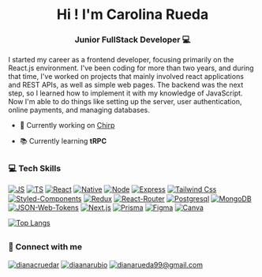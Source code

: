 <h1 align="center">Hi ! I'm Carolina Rueda</h1>
<h3 align="center">Junior FullStack Developer 💻 </h3>

I started my career as a frontend developer, focusing primarily on the React.js environment. I've been coding for more than two years, and during that time, I've worked on projects that mainly involved react applications and REST APIs, as well as simple web pages. The backend was the next step, so I learned how to implement it with my knowledge of JavaScript. Now I'm able to do things like setting up the server, user authentication, online payments, and managing databases.

- 📂  Currently working on [Chirp](https://github.com/CarolinaRueda/chirp)

- 📚 Currently learning **tRPC**

##

<h3 align="left">💻 Tech Skills</h3>
<p align='left'>
<a href="https://developer.mozilla.org/en-US/docs/Web/JavaScript" target="blank"><img align="center" src="https://img.shields.io/badge/JavaScript-F7DF1E?style=for-the-badge&logo=javascript&logoColor=black" alt="JS"/></a>
<a href="https://www.typescriptlang.org/" target="blank"><img align="center" src="https://img.shields.io/badge/TypeScript-007ACC?style=for-the-badge&logo=typescript&logoColor=white" alt="TS"/></a>
<a href="https://developer.mozilla.org/en-US/docs/Learn/Tools_and_testing/Client-side_JavaScript_frameworks/React_getting_started" target="blank"><img align="center" src="https://img.shields.io/badge/React-20232A?style=for-the-badge&logo=react&logoColor=61DAFB" alt="React"/></a>
<a href="https://reactnative.dev/" target="blank"><img align="center" src="https://img.shields.io/badge/React_Native-20232A?style=for-the-badge&logo=react&logoColor=61DAFB" alt="Native"/></a>
<a href="https://nodejs.org/en" target="blank"><img align="center" src="https://img.shields.io/badge/Node.js-43853D?style=for-the-badge&logo=node.js&logoColor=white" alt="Node"/></a>
<a href="https://expressjs.com/" target="blank"><img align="center" src="https://img.shields.io/badge/Express.js-404D59?style=for-the-badge" alt="Express"/></a>
<a href="https://tailwindcss.com/" target="blank"><img align="center" src="https://img.shields.io/badge/Tailwind_CSS-38B2AC?style=for-the-badge&logo=tailwind-css&logoColor=white" alt="Tailwind Css"/></a>
<a href="https://styled-components.com/" target="blank"><img align="center" src="https://img.shields.io/badge/styled--components-DB7093?style=for-the-badge&logo=styled-components&logoColor=white" alt="Styled-Components"/></a>
<a href="https://react-redux.js.org/" target="blank"><img align="center" src="https://img.shields.io/badge/Redux-593D88?style=for-the-badge&logo=redux&logoColor=white" alt="Redux"/></a>
<a href="https://reactrouter.com/en/main" target="blank"><img align="center" src="https://img.shields.io/badge/React_Router-CA4245?style=for-the-badge&logo=react-router&logoColor=white" alt="React-Router"/></a>
<a href="https://www.postgresql.org/" target="blank"><img align="center" src="https://img.shields.io/badge/PostgreSQL-316192?style=for-the-badge&logo=postgresql&logoColor=white" alt="Postgresql"/></a>
<a href="https://www.mongodb.com/" target="blank"><img align="center" src="https://img.shields.io/badge/MongoDB-4EA94B?style=for-the-badge&logo=mongodb&logoColor=white" alt="MongoDB"/></a>
<a href="https://jwt.io/" target="blank"><img align="center" src="https://img.shields.io/badge/json%20web%20tokens-323330?style=for-the-badge&logo=json-web-tokens&logoColor=pink" alt="JSON-Web-Tokens"/></a>
  <a href="https://nextjs.org/" target="blank"><img align="center" src="https://img.shields.io/badge/Next.js-000000.svg?style=for-the-badge&logo=nextdotjs&logoColor=white" alt="Next.js"/></a>
   <a href="https://www.prisma.io/" target="blank"><img align="center" src="https://img.shields.io/badge/Prisma-2D3748.svg?style=for-the-badge&logo=Prisma&logoColor=white" alt="Prisma"/></a>
<a href="https://www.figma.com/" target="blank"><img align="center" src="https://img.shields.io/badge/Figma-F24E1E?style=for-the-badge&logo=figma&logoColor=white" alt="Figma"/></a>
<a href="https://www.canva.com/" target="blank"><img align="center" src="https://img.shields.io/badge/Canva-%2300C4CC.svg?&style=for-the-badge&logo=Canva&logoColor=white" alt="Canva"/></a>
</p>

[![Top Langs](https://github-readme-stats.vercel.app/api/top-langs/?username=carolinarueda&layout=compact&theme=dracula)](https://github.com/anuraghazra/github-readme-stats)

##

<h3 align="left">📱 Connect with me</h3>
<p align="left">
<a href="https://linkedin.com/in/dianacruedar" target="blank"><img align="center" src="https://img.shields.io/badge/LinkedIn-0077B5?style=for-the-badge&logo=linkedin&logoColor=white" alt="dianacruedar"/></a>
<a href="https://instagram.com/diaanarubio" target="blank"><img align="center" src="https://img.shields.io/badge/Instagram-E4405F?style=for-the-badge&logo=instagram&logoColor=white" alt="diaanarubio"/></a>
<a href='email:dianarueda99@gmail.com'><img align="center" src='https://img.shields.io/badge/Gmail-D14836?style=for-the-badge&logo=gmail&logoColor=white' target='_blank' alt='dianarueda99@gmail.com' /></a>  
</p>
